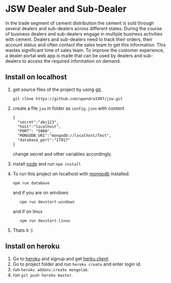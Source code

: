 # JSW Dealer and Sub-Dealer

In the trade segment of cement distribution the cement is sold through several dealers and sub-dealers across different states. During the course of business dealers and sub-dealers engage in multiple business activities with cement. Dealers and sub-dealers need to track their orders, their account status and often contact the sales team to get this information. This wastes significant time of sales team. To improve the customer experience, a dealer portal web app is made that can be used by dealers and sub-dealers to access the required information on demand.


## Install on localhost
1. get source files of the project by using [git](https://git-scm.com/).

	`git clone https://github.com/upendra1997/jsw.git`
2. create a file `jsw` in folder as `config.json` with content
	```
    {
      "secret":"abc123",
      "host":"localhost",
      "PORT": "5000",
      "MONGODB_URI":"mongodb://localhost/Test",
      "database_port":"27017"
  	}
    ```
    change secret and other variables accordingly.
3. install [node](https://nodejs.org) and run `npm install` 
5. To run this project on localhost with [mongodb](https://www.mongodb.com/) installed:
	```
    npm run database 
    ```
    and if you are on windows
    ```
       npm run devstart-windows
    ```
    and if on linux
    ```
       npm run devstart-linux
    ```
6. Thats it :)

## Install on heroku

1. Go to [heroku](https://www.heroku.com/) and signup and get [herku client](https://devcenter.heroku.com/articles/heroku-cli).
2. Go to project folder and run `heroku create` and enter login id.
3. run `heroku addons:create mongolab`.
4. run `git push heroku master`.
    
    
    
    
  